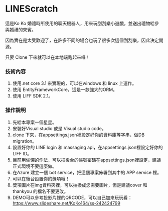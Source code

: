 # LINEScratch

這是Ko Ko 婚禮時所使用的聊天機器人，用來玩刮刮樂小遊戲，並送出禮物給參與婚禮的來賓。

因為實在是太受歡迎了，在許多不同的場合也玩了很多次這個刮刮樂，因此決定開源。

只要 Clone 下來就可以在本地端跑起來囉！

### 技術內容

1. 使用.net core 3.1 來實現的，可以在windows 和 linux 上運作。
2. 使用 EntityFrameworkCore，這是一款強大的ORM。
3. 使用 LIFF SDK 2.1。

### 操作說明

1. 先給本專案一個星星。
2. 安裝好Visual studio 或是 Visual studio code。
3. clone 下來，在appsettings.json裡設定好你的資料庫等字串，做DB migration。
4. 設置好你的 LINE login 和 massaging api，在appsettings.json裡設定好你的 LIFF ID。
5. 目前用偷懶的作法，可以把後台的帳號密碼在appsettings.json裡設定，建議正式環境不要這麼做。
6. 在Azure 建立一個 bot service，把這個專案佈署到其中的 APP service 裡。
7. 可以在後台設置你的獎項哦！
8. 獎項圖片在img資料夾裡，可以抽換成您需要圖片，但是建議cover 和 thankyou 的檔名不要更改。
9. DEMO可以參考投影片裡的QRCODE，可以自己加來玩玩看：https://www.slideshare.net/KoKo164/ss-242424799
